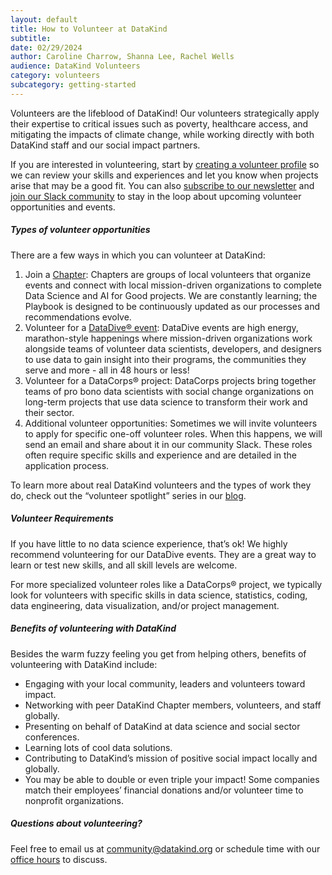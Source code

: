```yaml
---
layout: default
title: How to Volunteer at DataKind
subtitle:
date: 02/29/2024
author: Caroline Charrow, Shanna Lee, Rachel Wells
audience: DataKind Volunteers
category: volunteers
subcategory: getting-started
---
```


Volunteers are the lifeblood of DataKind! Our volunteers strategically apply their expertise to critical issues such as poverty, healthcare access, and mitigating the impacts of climate change, while working directly with both DataKind staff and our social impact partners.


If you are interested in volunteering, start by [creating a volunteer profile](https://datakind.rosterfy.com/login) so we can review your skills and experiences and let you know when projects arise that may be a good fit. You can also [subscribe to our newsletter](https://www.datakind.org/subscribe/) and [join our Slack community](https://dkcommunity.slack.com/join/shared_invite/zt-mkepgws6-Zo0v8UEfPiZl2xpSq91Mfg#/shared-invite/email) to stay in the loop about upcoming volunteer opportunities and events.


##### Types of volunteer opportunities


There are a few ways in which you can volunteer at DataKind:


1. Join a [Chapter](https://www.datakind.org/about-us/our-chapters/): Chapters are groups of local volunteers that organize events and connect with local mission\-driven organizations to complete Data Science and AI for Good projects. We are constantly learning; the Playbook is designed to be continuously updated as our processes and recommendations evolve.
2. Volunteer for a [DataDive® event](/volunteers/getting-started/data_dive_faqs): DataDive events are high energy, marathon\-style happenings where mission\-driven organizations work alongside teams of volunteer data scientists, developers, and designers to use data to gain insight into their programs, the communities they serve and more \- all in 48 hours or less!
3. Volunteer for a DataCorps® project: DataCorps projects bring together teams of pro bono data scientists with social change organizations on long\-term projects that use data science to transform their work and their sector.
4. Additional volunteer opportunities: Sometimes we will invite volunteers to apply for specific one\-off volunteer roles. When this happens, we will send an email and share about it in our community Slack. These roles often require specific skills and experience and are detailed in the application process.


To learn more about real DataKind volunteers and the types of work they do, check out the “volunteer spotlight” series in our [blog](https://www.datakind.org/blog/).



##### Volunteer Requirements


If you have little to no data science experience, that’s ok! We highly recommend volunteering for our DataDive events. They are a great way to learn or test new skills, and all skill levels are welcome.


For more specialized volunteer roles like a DataCorps® project, we typically look for volunteers with specific skills in data science, statistics, coding, data engineering, data visualization, and/or project management.


##### Benefits of volunteering with DataKind


Besides the warm fuzzy feeling you get from helping others, benefits of volunteering with DataKind include:


* Engaging with your local community, leaders and volunteers toward impact.
* Networking with peer DataKind Chapter members, volunteers, and staff globally.
* Presenting on behalf of DataKind at data science and social sector conferences.
* Learning lots of cool data solutions.
* Contributing to DataKind’s mission of positive social impact locally and globally.
* You may be able to double or even triple your impact! Some companies match their employees’ financial donations and/or volunteer time to nonprofit organizations.


##### Questions about volunteering?


Feel free to email us at community@datakind.org or schedule time with our [office hours](/volunteers/getting-started/office_hours) to discuss.
